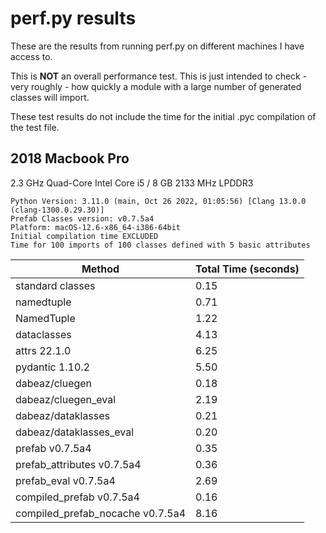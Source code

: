 # perf.py results #

These are the results from running perf.py on different machines I have access to.

This is **NOT** an overall performance test. This is just intended to check - 
very roughly - how quickly a module with a large number of generated classes 
will import.

These test results do not include the time for the initial .pyc compilation of the
test file.

## 2018 Macbook Pro ##

2.3 GHz Quad-Core Intel Core i5 / 8 GB 2133 MHz LPDDR3

```
Python Version: 3.11.0 (main, Oct 26 2022, 01:05:56) [Clang 13.0.0 (clang-1300.0.29.30)]
Prefab Classes version: v0.7.5a4
Platform: macOS-12.6-x86_64-i386-64bit
Initial compilation time EXCLUDED
Time for 100 imports of 100 classes defined with 5 basic attributes
```

| Method | Total Time (seconds) |
| --- | --- |
| standard classes | 0.15 |
| namedtuple | 0.71 |
| NamedTuple | 1.22 |
| dataclasses | 4.13 |
| attrs 22.1.0 | 6.25 |
| pydantic 1.10.2 | 5.50 |
| dabeaz/cluegen | 0.18 |
| dabeaz/cluegen_eval | 2.19 |
| dabeaz/dataklasses | 0.21 |
| dabeaz/dataklasses_eval | 0.20 |
| prefab v0.7.5a4 | 0.35 |
| prefab_attributes v0.7.5a4 | 0.36 |
| prefab_eval v0.7.5a4 | 2.69 |
| compiled_prefab v0.7.5a4 | 0.16 |
| compiled_prefab_nocache v0.7.5a4 | 8.16 |
